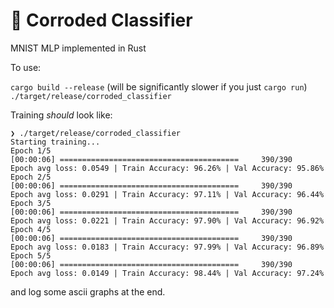 # 🦀 Corroded Classifier

MNIST MLP implemented in Rust

To use:

`cargo build --release` (will be significantly slower if you just `cargo run`)
`./target/release/corroded_classifier`

Training _should_ look like:
```
❯ ./target/release/corroded_classifier
Starting training...
Epoch 1/5
[00:00:06] ========================================     390/390     Epoch avg loss: 0.0549 | Train Accuracy: 96.26% | Val Accuracy: 95.86%
Epoch 2/5
[00:00:06] ========================================     390/390     Epoch avg loss: 0.0291 | Train Accuracy: 97.11% | Val Accuracy: 96.44%
Epoch 3/5
[00:00:06] ========================================     390/390     Epoch avg loss: 0.0221 | Train Accuracy: 97.90% | Val Accuracy: 96.92%
Epoch 4/5
[00:00:06] ========================================     390/390     Epoch avg loss: 0.0183 | Train Accuracy: 97.99% | Val Accuracy: 96.89%
Epoch 5/5
[00:00:06] ========================================     390/390     Epoch avg loss: 0.0149 | Train Accuracy: 98.44% | Val Accuracy: 97.24%
```
and log some ascii graphs at the end.
